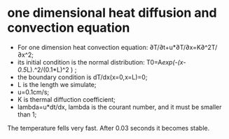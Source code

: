 # one dimensional heat diffusion and convection equation

- For one dimension heat convection equation: ∂T/∂t+u*∂T/∂x=K∂^2T/∂x^2;
- its initial condition is the normal distribution: T0=A*exp(-(x-0.5*L).^2/(0.1*L)^2 ) ;
- the boundary condition is dT/dx(x=0,x=L)=0;
- L is the length we simulate;
- u=0.1cm/s;
- K is thermal diffuction coefficient;
- lambda=u*dt/dx, lambda is the courant number, and it must be smaller than 1;

  
The temperature fells very fast. After 0.03 seconds it becomes stable.
